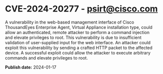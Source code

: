 # CVE-2024-20277 - psirt@cisco.com

A vulnerability in the web-based management interface of Cisco ThousandEyes Enterprise Agent, Virtual Appliance installation type, could allow an authenticated, remote attacker to perform a command injection and elevate privileges to root. This vulnerability is due to insufficient validation of user-supplied input for the web interface. An attacker could exploit this vulnerability by sending a crafted HTTP packet to the affected device. A successful exploit could allow the attacker to execute arbitrary commands and elevate privileges to root.

**Publish date:** 2024-01-17
